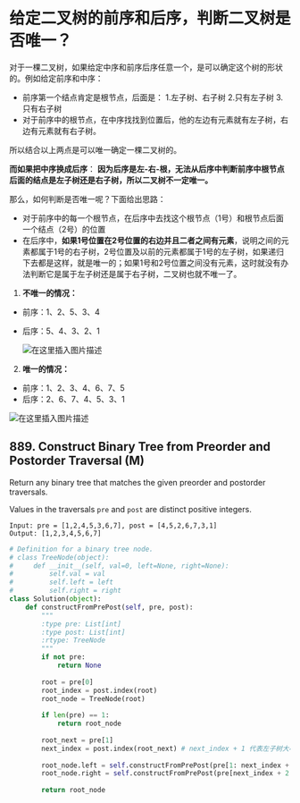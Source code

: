 # 给定二叉树的前序和后序，判断二叉树是否唯一？

对于一棵二叉树，如果给定中序和前序后序任意一个，是可以确定这个树的形状的。例如给定前序和中序：

- 前序第一个结点肯定是根节点，后面是：
  1.左子树、右子树
  2.只有左子树
  3.只有右子树
- 对于前序中的根节点，在中序找找到位置后，他的左边有元素就有左子树，右边有元素就有右子树。

所以结合以上两点是可以唯一确定一棵二叉树的。

**而如果把中序换成后序**： **因为后序是左-右-根，无法从后序中判断前序中根节点后面的结点是左子树还是右子树，所以二叉树不一定唯一。**

那么，如何判断是否唯一呢？下面给出思路：

- 对于前序中的每一个根节点，在后序中去找这个根节点（1号）和根节点后面一个结点（2号）的位置
- 在后序中，**如果1号位置在2号位置的右边并且二者之间有元素**，说明之间的元素都属于1号的右子树，2号位置及以前的元素都属于1号的左子树，如果递归下去都是这样，就是唯一的；如果1号和2号位置之间没有元素，这时就没有办法判断它是属于左子树还是属于右子树，二叉树也就不唯一了。



1. **不唯一的情况：**

- 前序：1、2、5、3、4

- 后序：5、4、3、2、1

  ![在这里插入图片描述](https://img-blog.csdnimg.cn/2019081223292441.png?x-oss-process=image/watermark,type_ZmFuZ3poZW5naGVpdGk,shadow_10,text_aHR0cHM6Ly9ibG9nLmNzZG4ubmV0L2Rlc3RpbnlfYmFsYWJhbGE=,size_16,color_FFFFFF,t_70)

2. **唯一的情况：**

* 前序：1、2、3、4、6、7、5
* 后序：2、6、7、4、5、3、1

![在这里插入图片描述](https://img-blog.csdnimg.cn/20190813003510104.png?x-oss-process=image/watermark,type_ZmFuZ3poZW5naGVpdGk,shadow_10,text_aHR0cHM6Ly9ibG9nLmNzZG4ubmV0L2Rlc3RpbnlfYmFsYWJhbGE=,size_16,color_FFFFFF,t_70)



## 889. Construct Binary Tree from Preorder and Postorder Traversal (M)

Return any binary tree that matches the given preorder and postorder traversals.

Values in the traversals `pre` and `post` are distinct positive integers.

```
Input: pre = [1,2,4,5,3,6,7], post = [4,5,2,6,7,3,1]
Output: [1,2,3,4,5,6,7]
```

```python
# Definition for a binary tree node.
# class TreeNode(object):
#     def __init__(self, val=0, left=None, right=None):
#         self.val = val
#         self.left = left
#         self.right = right
class Solution(object):
    def constructFromPrePost(self, pre, post):
        """
        :type pre: List[int]
        :type post: List[int]
        :rtype: TreeNode
        """
        if not pre:
            return None
        
        root = pre[0]
        root_index = post.index(root)
        root_node = TreeNode(root)
        
        if len(pre) == 1:
            return root_node
        
        root_next = pre[1]
        next_index = post.index(root_next) # next_index + 1 代表左子树大小
        
        root_node.left = self.constructFromPrePost(pre[1: next_index + 2], post[: next_index + 1]) # 构造左子树
        root_node.right = self.constructFromPrePost(pre[next_index + 2:], post[next_index + 1: -1]) # 构造右子树
        
        return root_node
        
```


